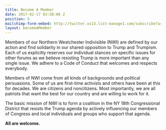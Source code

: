 ```yaml
---
title: Become A Member
date: 2017-02-17 03:58:00 Z
position: 5
mailchimp-form-embed: http://twitter.us15.list-manage1.com/subscribe?u=6e44580c77d04c66ad74296e8&id=fe744d2a25
layout: becomeAMember
---
```


Members of our Northern Westchester Indivisible (NWI) are defined by our action and find solidarity in our shared opposition to Trump and Trumpism. Each of us explicitly reserves our individual stances on specific issues for other forums as we believe resisting Trump is more important than any single issue. We adhere to a Code of Conduct that welcomes and respects everybody.

Members of NWI come from all kinds of backgrounds and political persuasions. Some of us are first-time activists and others have been at this for decades. We are citizens and noncitizens. Most importantly, we are all patriots that want the best for our country and are willing to work for it.

The basic mission of NWI is to form a coalition in the NY 18th Congressional District that resists the Trump agenda by actively influencing our members of Congress and local individuals and groups who support that agenda.

**All are welcome.**
